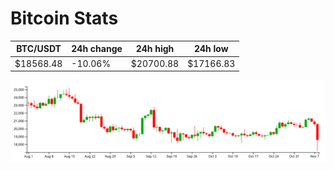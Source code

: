 # Bitcoin Stats

BTC/USDT|24h change|24h high|24h low|
|---|---|---|---|
|$18568.48|-10.06%|$20700.88|$17166.83|

<img src="./chart.svg">
